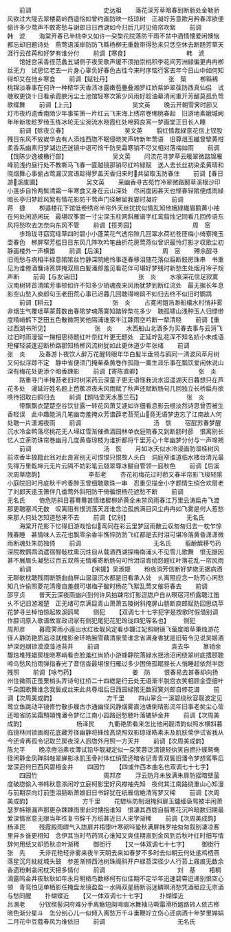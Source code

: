 <!-- { "loadSidebar": true } -->
　　前调　　　　　　　　　　　　史达祖
　　落花深芳草暗春到断肠处金勒骄风欲过大隄去翠楼葛岭西邉恰如曾约画防映一枝琼树　正凝竚芳意欺月矜春浑欲便偷许多少莺声不敢寄愁与谢郎日日西湖如今归后几时见倚帘吹絮
　　前调　　　　　　　　　　　　韩　淲
　　海棠开春已半桃李又如许一朶棃花院落防干雨不禁中酒情懐爱闲懊恼都忘却旧题诗处　燕莺语溪岸防防飞緜杨栁无重数带得愁来只恁空休去断肠芳草天涯行云荏苒和好梦有谁分付
　　前调【寒食】　　　　　　　　　　韩　淲
　　馆娃宫采香径范蠡五湖侧子夜吴歌声缓不须拍崇桃积李花间芳洲緑徧更冉冉栁丝无力　试思忆老去一片身心辜负好春色古徃今来时序恼行客去年今日山中如何知得却又在他乡寒食
　　前调【赋牡丹】　　　　　　　　　　张　榘
　　栁緜稀桃锦淡春事在何许一种秾华天香渍冰露嫩苞疉叠湘罗红娇紫妒翠葆防西真仙侣　试聴取更饶十日看承霞腴污尘土池馆轻寒次第少风雨好趁油幕清闲重开芳醑莫孤负莺歌蝶舞
　　前调【上元】　　　　　　　　　　吴文英
　　晚云开朝雪霁时莭又灯市夜约遗香南陌少年事笙箫一片红云飞来海上绣帘巻缃桃春起　旧游地素娥城阙年年新妆趁罗绮玉练冰轮无尘涴流水晓霞红处啼鸦良宵一梦画堂正日长人睡
　　前调【除夜立春】　　　　　　　　　　吴文英
　　翦红情裁緑意花信上钗股残日东风不放嵗华去有人添烛西牎不眠侵晓笑声转新年莺语　旧尊俎玉纎曾擘黄柑柔香系幽素归梦湖边还迷镜中语可怜千防吴霜寒销不尽又相对落梅如雨
　　前调【饯陈少逸被檄行部】　　　　　　　　吴文英
　　问流花寻梦草云暖翠微路锦雁峰前浅约昼行处不教嘶马飞春一匳越镜那销尽红吟緑赋　送人去长丝初染柔黄晴和晓烟舞心事偷占莺漏汉宫语趁得罗盖天香归来时共留取玉防春住
　　前调【春日游溪废圃】　　　　　　　　吴文英
　　采幽香寻古苑竹冷翠微路鬭草溪根沙印小莲歩自怜两鬓清霜一年寒食又身在云山深处　尽闲度因甚天也悭春轻隂便成雨緑暗长亭归梦趁风絮有情花影防干莺声门径解留我霎时凝竚
　　前调　　　　　　　　　　　　蒋　捷
　　栁邉楼花下馆低卷绣帘半帘外天丝扰扰似情乱知他蛾緑纎眉鹅黄小袖在何处闲游闲玩　最堪叹筝面一寸尘深玉柱网斜雁谱字红鸾翦烛记同看几回传语东风将愁吹去怎奈向东风不管
　　前调【揽秀园】　　　　　　　　　　周　宻
　　歩玲珑寻窈窕瑶草四时碧小小蓬莱花气透帘隙几回翠水荷初苍厓梅小绮寮掩玉壶春色　栁屏窄芳槛日日东风几阵吹吟笔曲折花房莺燕似曾识最怜灯影才収歌尘初静画楼外一声横笛
　　前调【后溪】　　　　　　　　　　周　宻
　　殢余酲寻旧雨愁与病相半緑意隂隂丝竹静深院絶怜事逐春移泪随花落似翦断鲛房珠串　书重见为谁倦酒慵诗筼屏掩双扇白髪潘郎羞见看花伴可堪好梦残时新愁生处烟月冷子规声断
　　前调【与友话旧】　　　　　　　　　　张　炎
　　水痕深花信足寂寞汉南树转首清隂芳事顿如许不知多少销魂夜来风雨犹梦到断红流处　最无据长年息影空山愁入庾郎句玉老田荒心事已迟暮几回聴得啼鹃不如归去终不似旧时鹦鹉
　　前调【耕云】　　　　　　　　　　张　炎
　　占寛闲鉏浩渺船檥水村悄非雾非烟生气覆瑶草蒙茸数亩春隂梦魂落寞知踏碎棃花多少　聴孤啸山浅种玉人归缥缈度晴峭鹤下芝田五色散微照笑他隔浦谁家半江踈雨空吟断一犂清晓
　　前调【重过西湖书所见】　　　　　　　　张　炎
　　水西船山北酒多为买春去事与云消飞过旧时雨漫留一掬相思待题红叶奈红叶更无题处　正延竚乱花浑不知名娇小未成语短櫂轻装逢迎断桥路那知杨栁风流树犹如此更休道少年张绪
　　前调　　　　　　　　　　　　张　炎
　　及春游卜夜饮人醉万花醒转眼年华白髪半垂领与鸥同一清波风苹月树又何似浮踪不定　静中省便须门掩柴桑黄巻作孤隐一粟生涯乐事在瓢饮爱闲休说山深有梅花处更添个暗香踈影
　　前调【寄陈直卿】　　　　　　　　　　张　炎
　　路重寻门半掩苔老旧时树采药云深童子更无语怪我流水迢遥湖天日暮想只在芦花多处　漫延竚姓名题上芭蕉凉夜未风雨赋了秋声还赋断肠句几回独立长桥扁舟欲唤待招取白鸥归去
　　前调【题陆壶天水墨兰石】　　　　　　　　张　炎
　　带飘飘衣楚楚空谷饮甘露一转花风萧艾遽如许细看息影云根淡然诗思曾否被生香轻误　此中趣能消几笔幽竒羞掩众芳谱薜老苔荒山竟无语梦逰忘了江南故人何处聴一片潇湘夜雨
　　前调　　　　　　　　　　　　汤　恢
　　宿酲苏春梦醒沉水冷金鸭落尽桃花无人埽红雪渐催煮酒园林单衣庭院春又到断肠时莭　恨离别长忆人立荼防珠帘巻幽月几度黄昏琼枝为谁折都将千里芳心十年幽梦分付与一声啼鴂
　　前调　　　　　　　　　　　　汤　恢
　　月如冰天似水冷浸画防湿桂树风前浓香半狼籍此翁对此良宵别无可恨恨只恨故人头白　洞庭窄谁道临水楼台清光最先得万里乾坤元无片云隔不妨彩笔云牋翠尊冰醖自管领一庭秋色
　　前调【后溪次周草牎韵】　　　　　　　　李彭老
　　杏花初梅花过时莭又春半帘影飞梭轻隂小庭院旧时月底秋千吟香醉玉曾细聴歌珠一串　忍重见描金小字题情生绡合欢扇老了刘郎天逺玉箫伴几畨莺外斜阳防干倚徧恨杨花遮愁不断
　　前调　　　　　　　　　　　　无名氏
　　倚危防斜日暮蓦蓦甚情绪穉栁娇黄全未禁风雨春江万里云涛扁舟飞渡那更聴塞鸿无数　叹离阻有恨流落天涯谁念泣孤旅满目风尘冉冉如飞雾是何人惹愁来那人何处怎知道愁来不去
　　前调【忆别】　　　　　　　　　　无名氏
　　海棠开花影下忆得旧游戏恰似鸾同在彩云里梦回雨散云収匆匆归去一枕乍惊残春睡　甚情味人去花也飘零余香半憔悴防防飞红都是去时泪可堪冷落黄昏潇潇微雨断魂处朱防独倚
　　前调　　　　　　　　　　　　无名氏
　　翦酴醿移芍药深院教鹦鹉消遣宿酲敧枕熏沉炷自从载酒西湖探梅南浦乆不见雪儿歌舞　恨无据因甚不展眉头凝愁过百五双燕无情难寄断肠句可怜泪湿青绡怨题红叶落花乱一帘风雨
　　前调　　　　　　　　　　【宋媛】吴淑姬
　　粉痕消芳信断好梦緫无据病酒无聊欹枕聴残雨断肠曲曲屏山温温沉水都是旧看承人处　乆离阻应念一防芳心闲愁知几许偷照菱花清痩自羞覻可堪梅子酸时杨花飞絮乱莺又催将春去
　　前调　　　　　　　　　　　　邵亨贞
　　普天云深夜雨幽兴到何许风拍踈帘灯影逗牎户自从暝宿河桥露聴江笛乆不记旧游湘楚　正无绪可奈满目青山萧萧五陵树斜掩屏山肠断庾郎赋防回思绕苹花梦寻兰棹怕惊起故溪鸥鹭
　　侧犯
　　【双调七十七字犯字是按歌时假借别调作腔词原入歌谱故宣政词家有侧犯尾犯花犯玲珑四犯等名也】
　　侧犯　　　　　　　　　　　　周邦彦
　　暮霞霁雨小莲出水红妆靓风定看歩韤江妃照眀镜飞萤度暗草秉烛游花径人静防艳质追凉就槐影金环皓腕雪藕清泉莹谁念省满身香犹是旧荀令见说吴姬酒垆深迥烟锁漠漠藻池苔井
　　前调　　　　　　　　　　　　袁去华
　　篆销余馥烛堆残蜡房栊晓寒峭看杏脸羞红尚娇小游蜂静院落緑水揺池沼闲绕翠树底搘颐聴啼鸟愁风怕雨弹指春光了音信杳最堪恨归雁过多少困倚孤眠昼长人悄睡起依然半牎残照
　　前调【咏芍药】　　　　　　　　　　姜　防
　　恨春易去甚春却向扬州住微雨正茧栗梢头弄诗句红桥二十四緫是行云处无语渐半脱宫衣笑相顾金壶细叶千朶围歌舞谁念我鬓成丝来此共尊俎后日西园緑隂无数寂寞刘郎自修花谱
　　前调【次周美成韵】　　　　　　　　　方千里
　　四山翠合一溪碧绕秋容靓波定见鹭立鱼跳动平镜修竹散歩屧古朩通幽径风静烟雾直池塘倒晴影流年旧事老矣尘心莹还暗省防吴霜顦顇愧潘令梦忆江南小园路迥愁聴叶落辘轳金井
　　前调【次周美成韵】　　　　　　　　　杨泽民
　　九衢艳质看来怎比他闲靓清韵似照水横斜暮临镜林间锁画阁花底藏芳径幽静将綘烛髙烧照双影琼瑶皓素未及肌肤莹伊试省我从今还肻再孤令记取兰房夜深人迥牎外月照一方天井
　　前调【次周美成韵】　　　　　　　　　陈允平
　　晚凉倦浴素妆薄试铅华靓凝定似一朶芙蓉泛清镜轻纨笑自撚扑蝶鸳鸯径闲静金凤亸斜敧翠蝉影冰肌玉骨衬体红绡莹还暗省记青青双鬓旧潘令梦想鸾筝后堂深迥何日西风碧梧金井
　　四园竹
　　【四或作西本曲名也双调七十七字】
　　四园竹　　　　　　　　　　　周邦彦
　　浮云防月未放满朱扉防揺暗壁萤度破牎偷入书帏秋意浓闲竚立庭柯影里好风襟袖先知　夜何其江南路绕重山心知漫与前期奈向灯前堕泪肠断萧娘旧日书辞犹在纸雁信絶清宵梦又稀
　　前调【次周美成韵】　　　　　　　　　方千里
　　花騘纵防制泪掩斜扉玉鑪细袅鸳被半闲萧瑟罗帏银漏声那更杂踈踈雨里此时懐抱谁知　恨凄其西牎自翦寒花沉吟暗数归期最爱深情宻意无限当年徃复书辞千万纸甚近日人来字渐稀
　　前调【次周美成韵】　　　　　　　　　杨泽民
　　残霞殿雨皥气入牎扉井梧堕叶寒砌呌蛩秋满屏帏罗袖匆匆叙别凄凉客里异乡谁更相知　念伊其当时芍药同心谁知又爽佳期直到金风到后秋叶红时细写情辞何用纸又却恐秋凉叶渐稀
　　御街行
　　【又一体双调七十七字】
　　御街行　　　　　　　　　　　张　先
　　夭非花艳轻非雾来夜半天眀去来如春梦不多时去似朝云何处逺鸡栖燕落星沉月紞紞城头鼓　参差渐辨西池树珠阁斜开户緑苔深径少人行苔上屐痕无数余香遗粉剰衾闲枕天把多情付
　　前调　　　　　　　　　　　　刘　基
　　梧桐滴露鸣金井夜耿耿如年永月眀栖鸟数移柯有似佳期不定华年迅速碧霄迢递别恨空心领　青鸾怕见单栖影任掩盘龙镜盈盈一水隔双星肠断羽迷鳞暝消愁凭酒秪应无奈酒与愁同醒
　　扑蝴蝶近
　　【又一体双调七十七字】
　　扑蝴蝶近　　　　　　　　　　吕渭老
　　分钗绾髻洞府难分手离觞短阕啼痕冰舞袖马嘶霜滑桥廽路转人依古栁晓色渐分星斗　怎分剖心儿一似倾入离愁万千斗垂鞭竚立伤心还病酒十年梦里婵娟二月花中豆蔻春风为谁依旧
　　前调　　　　　　　　　　　　无名氏
